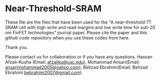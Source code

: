 # Near-Threshold-SRAM
These file are the files that have been used for the 
"A near-threshold 7T SRAM cell with high write and read margins and low write time for sub-20 nm FinFET technologies" journal paper. 
Please cite the paper and this github code repository when you use these codes from here.

Thank you.

Please contact us for collaboration or if you have any questions.
Hassan Afzali-Kusha (Email: afzaliku@usc.edu), Mohammad Ansari(Email: ansarimohammad2005@yahoo.com), Behzad Ebrahimi(Email: Behzad Ebrahimi <bebrahimi2007@gmail.com>)

